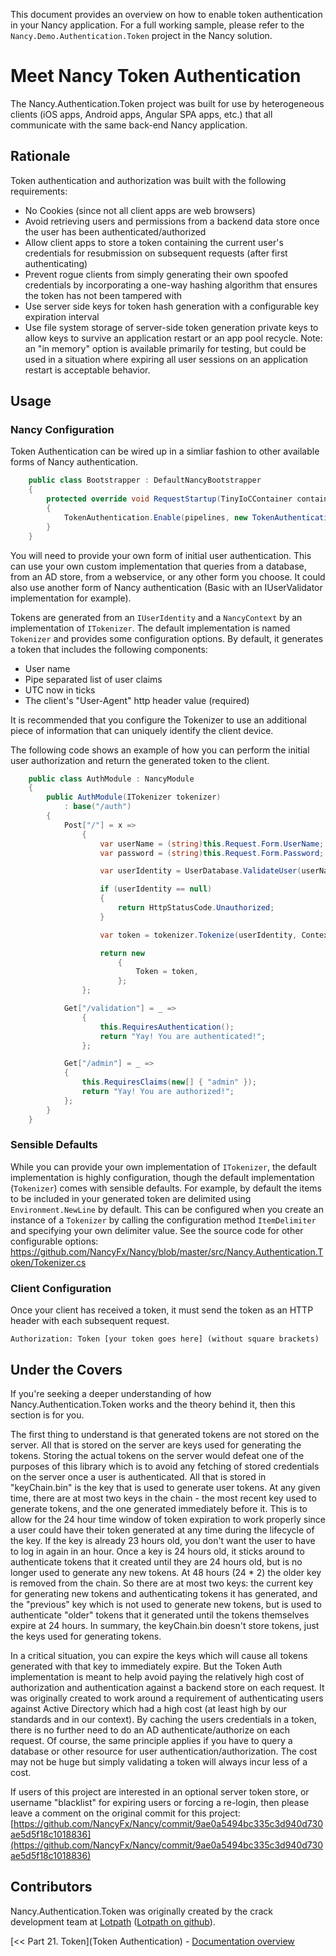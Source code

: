 This document provides an overview on how to enable token authentication in your Nancy application. For a full working sample, please refer to the `Nancy.Demo.Authentication.Token` project in the Nancy solution.

# Meet Nancy Token Authentication

The Nancy.Authentication.Token project was built for use by heterogeneous clients (iOS apps, Android apps, Angular SPA apps, etc.) that all communicate with the same back-end Nancy application.

## Rationale

Token authentication and authorization was built with the following requirements:

* No Cookies (since not all client apps are web browsers)
* Avoid retrieving users and permissions from a backend data store once the user has been authenticated/authorized
* Allow client apps to store a token containing the current user's credentials for resubmission on subsequent requests (after first authenticating)
* Prevent rogue clients from simply generating their own spoofed credentials by incorporating a one-way hashing algorithm that ensures the token has not been tampered with
* Use server side keys for token hash generation with a configurable key expiration interval
* Use file system storage of server-side token generation private keys to allow keys to survive an application restart or an app pool recycle. Note: an "in memory" option is available primarily for testing, but could be used in a situation where expiring all user sessions on an application restart is acceptable behavior.

## Usage

### Nancy Configuration

Token Authentication can be wired up in a simliar fashion to other available forms of Nancy authentication.

```csharp
    public class Bootstrapper : DefaultNancyBootstrapper
    {
        protected override void RequestStartup(TinyIoCContainer container, IPipelines pipelines, NancyContext context)
        {
            TokenAuthentication.Enable(pipelines, new TokenAuthenticationConfiguration(container.Resolve<ITokenizer>()));
        }
    }
```

You will need to provide your own form of initial user authentication. This can use your own custom implementation that queries
from a database, from an AD store, from a webservice, or any other form you choose. It could also use another form of Nancy authentication (Basic with an IUserValidator implementation
for example).

Tokens are generated from an `IUserIdentity` and a `NancyContext` by an implementation of `ITokenizer`. The 
default implementation is named `Tokenizer` and provides some configuration options. By default, it generates a token
that includes the following components:

* User name
* Pipe separated list of user claims
* UTC now in ticks
* The client's "User-Agent" http header value (required)

It is recommended that you configure the Tokenizer to use an additional piece of information that can uniquely identify 
the client device. 

The following code shows an example of how you can perform the initial user authorization and return the generated token to the client.

```csharp
    public class AuthModule : NancyModule
    {
        public AuthModule(ITokenizer tokenizer)
            : base("/auth")
        {
            Post["/"] = x =>
                {
                    var userName = (string)this.Request.Form.UserName;
                    var password = (string)this.Request.Form.Password;

                    var userIdentity = UserDatabase.ValidateUser(userName, password);

                    if (userIdentity == null)
                    {
                        return HttpStatusCode.Unauthorized;
                    }

                    var token = tokenizer.Tokenize(userIdentity, Context);

                    return new
                        {
                            Token = token,
                        };
                };

            Get["/validation"] = _ =>
                {
                    this.RequiresAuthentication();
                    return "Yay! You are authenticated!";
                };

            Get["/admin"] = _ =>
            {
                this.RequiresClaims(new[] { "admin" });
                return "Yay! You are authorized!";
            };
        }
    }
```
### Sensible Defaults
While you can provide your own implementation of `ITokenizer`, the default implementation is highly configuration, though the default implementation (`Tokenizer`) comes with sensible defaults. For example, by default the items to be included in your generated token are delimited using `Environment.NewLine` by default. This can be configured when you create an instance of a `Tokenizer` by calling the configuration method `ItemDelimiter` and specifying your own delimiter value. See the source code for other configurable options: https://github.com/NancyFx/Nancy/blob/master/src/Nancy.Authentication.Token/Tokenizer.cs


### Client Configuration

Once your client has received a token, it must send the token as an HTTP header with each subsequent request.

```
Authorization: Token [your token goes here] (without square brackets)
``` 

## Under the Covers

If you're seeking a deeper understanding of how Nancy.Authentication.Token works and the theory behind it, then this section is for you.

The first thing to understand is that generated tokens are not stored on the server. All that is stored on the server are keys used for generating the tokens. Storing the actual tokens on the server would defeat one of the purposes of this library which is to avoid any fetching of stored credentials on the server once a user is authenticated. All that is stored in "keyChain.bin" is the key that is used to generate user tokens. At any given time, there are at most two keys in the chain - the most recent key used to generate tokens, and the one generated immediately before it. This is to allow for the 24 hour time window of token expiration to work properly since a user could have their token generated at any time during the lifecycle of the key. If the key is already 23 hours old, you don't want the user to have to log in again in an hour. Once a key is 24 hours old, it sticks around to authenticate tokens that it created until they are 24 hours old, but is no longer used to generate any new tokens. At 48 hours (24 * 2) the older key is removed from the chain. So there are at most two keys: the current key for generating new tokens and authenticating tokens it has generated, and the "previous" key which is not used to generate new tokens, but is used to authenticate "older" tokens that it generated until the tokens themselves expire at 24 hours. In summary, the keyChain.bin doesn't store tokens, just the keys used for generating tokens.

In a critical situation, you can expire the keys which will cause all tokens generated with that key to immediately expire. But the Token Auth implementation is meant to help avoid paying the relatively high cost of authorization and authentication against a backend store on each request. It was originally created to work around a requirement of authenticating users against Active Directory which had a high cost (at least high by our standards and in our context). By caching the users credentials in a token, there is no further need to do an AD authenticate/authorize on each request. Of course, the same principle applies if you have to query a database or other resource for user authentication/authorization. The cost may not be huge but simply validating a token will always incur less of a cost.

If users of this project are interested in an optional server token store, or username "blacklist" for expiring users or forcing a re-login, then please leave a comment on the original commit for this project: [https://github.com/NancyFx/Nancy/commit/9ae0a5494bc335c3d940d730ae5d5f18c1018836](https://github.com/NancyFx/Nancy/commit/9ae0a5494bc335c3d940d730ae5d5f18c1018836)

## Contributors

Nancy.Authentication.Token was originally created by the crack development team at [Lotpath](http://lotpath.com) ([Lotpath on github](http://github.com/Lotpath)).

[<< Part 21. Token](Token Authentication) - [Documentation overview](Documentation)